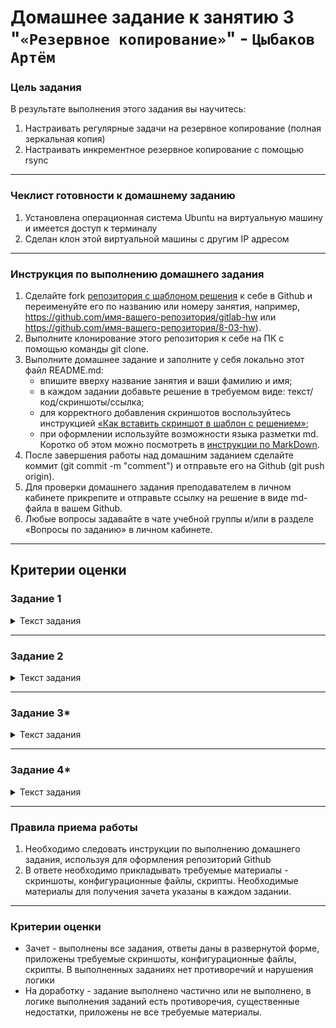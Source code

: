 # Домашнее задание к занятию 3 "`«Резервное копирование»`" - `Цыбаков Артём`

### Цель задания
В результате выполнения этого задания вы научитесь:
1. Настраивать регулярные задачи на резервное копирование (полная зеркальная копия)
2. Настраивать инкрементное резервное копирование с помощью rsync

------

### Чеклист готовности к домашнему заданию

1. Установлена операционная система Ubuntu на виртуальную машину и имеется доступ к терминалу
2. Сделан клон этой виртуальной машины с другим IP адресом


------

### Инструкция по выполнению домашнего задания

1. Сделайте fork [репозитория c шаблоном решения](https://github.com/netology-code/sys-pattern-homework) к себе в Github и переименуйте его по названию или номеру занятия, например, https://github.com/имя-вашего-репозитория/gitlab-hw или https://github.com/имя-вашего-репозитория/8-03-hw).
2. Выполните клонирование этого репозитория к себе на ПК с помощью команды git clone.
3. Выполните домашнее задание и заполните у себя локально этот файл README.md:
   - впишите вверху название занятия и ваши фамилию и имя;
   - в каждом задании добавьте решение в требуемом виде: текст/код/скриншоты/ссылка;
   - для корректного добавления скриншотов воспользуйтесь инструкцией [«Как вставить скриншот в шаблон с решением»](https://github.com/netology-code/sys-pattern-homework/blob/main/screen-instruction.md);
   - при оформлении используйте возможности языка разметки md. Коротко об этом можно посмотреть в [инструкции по MarkDown](https://github.com/netology-code/sys-pattern-homework/blob/main/md-instruction.md).
4. После завершения работы над домашним заданием сделайте коммит (git commit -m "comment") и отправьте его на Github (git push origin).
5. Для проверки домашнего задания преподавателем в личном кабинете прикрепите и отправьте ссылку на решение в виде md-файла в вашем Github.
6. Любые вопросы задавайте в чате учебной группы и/или в разделе «Вопросы по заданию» в личном кабинете.



------



## Критерии оценки



### Задание 1

<details>
  <summary>Текст задания</summary>
 - Составьте команду rsync, которая позволяет создавать зеркальную копию домашней директории пользователя в директорию `/tmp/backup`
 - Необходимо исключить из синхронизации все директории, начинающиеся с точки (скрытые)
 - Необходимо сделать так, чтобы rsync подсчитывал хэш-суммы для всех файлов, даже если их время модификации и размер идентичны в источнике и приемнике.
 - На проверку направить скриншот с командой и результатом ее выполнения
  
</details>

<i>



</i>

---

### Задание 2

<details>
  <summary>Текст задания</summary>
 - Написать скрипт и настроить задачу на регулярное резервное копирование домашней директории пользователя с помощью rsync и cron.
 - Резервная копия должна быть полностью зеркальной
 - Резервная копия должна создаваться раз в день, в системном логе должна появляться запись об успешном или неуспешном выполнении операции
 - Резервная копия размещается локально, в директории `/tmp/backup`
 - На проверку направить файл crontab и скриншот с результатом работы утилиты.

</details>

<i>



</i>

---

### Задание 3*

<details>
  <summary>Текст задания</summary>
 - Настройте ограничение на используемую пропускную способность rsync до 1 Мбит/c
 - Проверьте настройку, синхронизируя большой файл между двумя серверами
 - На проверку направьте команду и результат ее выполнения в виде скриншота
 
 </details>

<i>



</i>

---

### Задание 4*

<details>
  <summary>Текст задания</summary>
 - Напишите скрипт, который будет производить инкрементное резервное копирование домашней директории пользователя с помощью rsync на другой сервер
 - Скрипт должен удалять старые резервные копии (сохранять только последние 5 штук)
 - Напишите скрипт управления резервными копиями, в нем можно выбрать резервную копию и данные восстановятся к состоянию на момент создания данной резервной копии.
 - На проверку направьте скрипт и скриншоты, демонстрирующие его работу в различных сценариях.
 
 </details>

<i>



</i>

------

### Правила приема работы

1. Необходимо следовать инструкции по выполнению домашнего задания, используя для оформления репозиторий Github
2. В ответе необходимо прикладывать требуемые материалы - скриншоты, конфигурационные файлы, скрипты. Необходимые материалы для получения зачета указаны в каждом задании.


------

### Критерии оценки

- Зачет - выполнены все задания, ответы даны в развернутой форме, приложены требуемые скриншоты, конфигурационные файлы, скрипты. В выполненных заданиях нет противоречий и нарушения логики
- На доработку - задание выполнено частично или не выполнено, в логике выполнения заданий есть противоречия, существенные недостатки, приложены не все требуемые материалы.